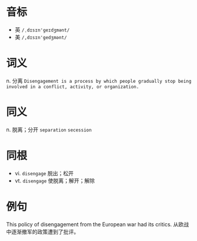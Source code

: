 # 音标

- 英 `/ˌdɪsɪn'ɡeɪdʒmənt/`
- 美 `/,dɪsɪn'gedʒmənt/`

# 词义

n. 分离
`Disengagement is a process by which people gradually stop being involved in a conflict, activity, or organization.`

# 同义

n. 脱离；分开
`separation` `secession`

# 同根

- vi. `disengage` 脱出；松开
- vt. `disengage` 使脱离；解开；解除

# 例句

This policy of disengagement from the European war had its critics.
从欧战中逐渐撤军的政策遭到了批评。


